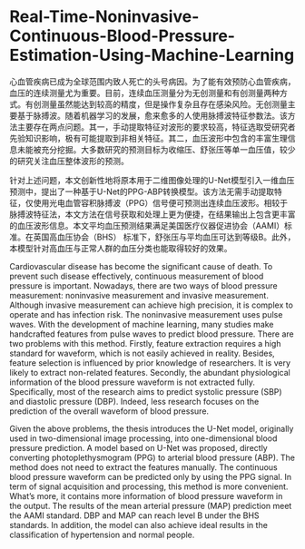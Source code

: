 # Real-Time-Noninvasive-Continuous-Blood-Pressure-Estimation-Using-Machine-Learning
心血管疾病已成为全球范围内致人死亡的头号病因。为了能有效预防心血管疾病，血压的连续测量尤为重要。目前，连续血压测量分为无创测量和有创测量两种方式。有创测量虽然能达到较高的精度，但是操作复杂且存在感染风险。无创测量主要基于脉搏波。随着机器学习的发展，愈来愈多的人使用脉搏波特征参数法。该方法主要存在两点问题。其一，手动提取特征对波形的要求较高，特征选取受研究者先验知识影响，极有可能提取到非相关特征。其二，血压波形中包含的丰富生理信息未能被充分挖掘。大多数研究的预测目标为收缩压、舒张压等单一血压值，较少的研究关注血压整体波形的预测。 

针对上述问题，本文创新性地将原本用于二维图像处理的U-Net模型引入一维血压预测中，提出了一种基于U-Net的PPG-ABP转换模型。该方法无需手动提取特征，仅使用光电血管容积脉搏波（PPG）信号便可预测出连续血压波形。相较于脉搏波特征法，本文方法在信号获取和处理上更为便捷，在结果输出上包含更丰富的血压波形信息。本文平均血压预测结果满足美国医疗仪器促进协会（AAMI）标准。在英国高血压协会（BHS） 标准下，舒张压与平均血压可达到等级B。此外，本模型针对高血压与正常人群的血压分类也能取得较好的效果。

Cardiovascular disease has become the significant cause of death. To prevent such disease effectively, continuous measurement of blood pressure is important. Nowadays, there are two ways of blood pressure measurement: noninvasive measurement and invasive measurement. Although invasive measurement can achieve high precision, it is complex to operate and has infection risk. The noninvasive measurement uses pulse waves. With the development of machine learning, many studies make handcrafted features from pulse waves to predict blood pressure. There are two problems with this method. Firstly, feature extraction requires a high standard for waveform, which is not easily achieved in reality. Besides, feature selection is influenced by prior knowledge of researchers. It is very likely to extract non-related features. Secondly, the abundant physiological information of the blood pressure waveform is not extracted fully. Specifically, most of the research aims to predict systolic pressure (SBP) and diastolic pressure (DBP). Indeed, less research focuses on the prediction of the overall waveform of blood pressure. 

Given the above problems, the thesis introduces the U-Net model, originally used in two-dimensional image processing, into one-dimensional blood pressure prediction. A model based on U-Net was proposed, directly converting photoplethysmogram (PPG) to arterial blood pressure (ABP). The method does not need to extract the features manually. The continuous blood pressure waveform can be predicted only by using the PPG signal. In term of signal acquisition and processing, this method is more convenient. What’s more, it contains more information of blood pressure waveform in the output. The results of the mean arterial pressure (MAP) prediction meet the AAMI standard. DBP and MAP can reach level B under the BHS standards. In addition, the model can also achieve ideal results in the classification of hypertension and normal people.
